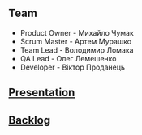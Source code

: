 ## Team

* Product Owner - Михайло Чумак
* Scrum Master - Артем Мурашко
* Team Lead - Володимир Ломака
* QA Lead - Олег Лемешенко
* Developer - Віктор Проданець

## [Presentation](https://docs.google.com/presentation/d/1R2RgzS-RcNa-v3ijMO645WiniEncFaU5sax8N8Vkasc/edit?usp=sharing)
## [Backlog](https://docs.google.com/spreadsheets/d/1rs7qH09qs6t-ONercinunJo3bSUtsNTSQEJAmxScS-o/edit?usp=sharing)
